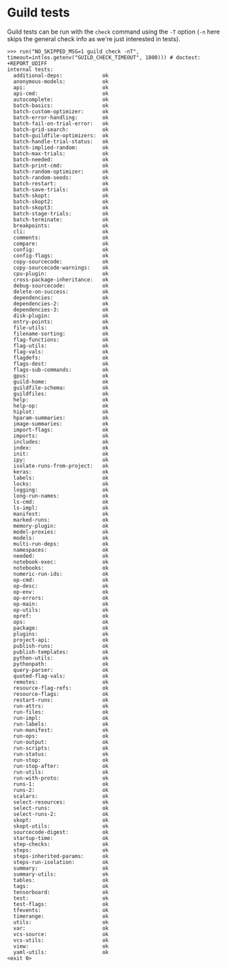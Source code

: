 # Guild tests

Guild tests can be run with the `check` command using the `-T` option
(`-n` here skips the general check info as we're just interested in
tests).

    >>> run("NO_SKIPPED_MSG=1 guild check -nT", timeout=int(os.getenv("GUILD_CHECK_TIMEOUT", 1800))) # doctest: +REPORT_UDIFF
    internal tests:
      additional-deps:             ok
      anonymous-models:            ok
      api:                         ok
      api-cmd:                     ok
      autocomplete:                ok
      batch-basics:                ok
      batch-custom-optimizer:      ok
      batch-error-handling:        ok
      batch-fail-on-trial-error:   ok
      batch-grid-search:           ok
      batch-guildfile-optimizers:  ok
      batch-handle-trial-status:   ok
      batch-implied-random:        ok
      batch-max-trials:            ok
      batch-needed:                ok
      batch-print-cmd:             ok
      batch-random-optimizer:      ok
      batch-random-seeds:          ok
      batch-restart:               ok
      batch-save-trials:           ok
      batch-skopt:                 ok
      batch-skopt2:                ok
      batch-skopt3:                ok
      batch-stage-trials:          ok
      batch-terminate:             ok
      breakpoints:                 ok
      cli:                         ok
      comments:                    ok
      compare:                     ok
      config:                      ok
      config-flags:                ok
      copy-sourcecode:             ok
      copy-sourcecode-warnings:    ok
      cpu-plugin:                  ok
      cross-package-inheritance:   ok
      debug-sourcecode:            ok
      delete-on-success:           ok
      dependencies:                ok
      dependencies-2:              ok
      dependencies-3:              ok
      disk-plugin:                 ok
      entry-points:                ok
      file-utils:                  ok
      filename-sorting:            ok
      flag-functions:              ok
      flag-utils:                  ok
      flag-vals:                   ok
      flagdefs:                    ok
      flags-dest:                  ok
      flags-sub-commands:          ok
      gpus:                        ok
      guild-home:                  ok
      guildfile-schema:            ok
      guildfiles:                  ok
      help:                        ok
      help-op:                     ok
      hiplot:                      ok
      hparam-summaries:            ok
      image-summaries:             ok
      import-flags:                ok
      imports:                     ok
      includes:                    ok
      index:                       ok
      init:                        ok
      ipy:                         ok
      isolate-runs-from-project:   ok
      keras:                       ok
      labels:                      ok
      locks:                       ok
      logging:                     ok
      long-run-names:              ok
      ls-cmd:                      ok
      ls-impl:                     ok
      manifest:                    ok
      marked-runs:                 ok
      memory-plugin:               ok
      model-proxies:               ok
      models:                      ok
      multi-run-deps:              ok
      namespaces:                  ok
      needed:                      ok
      notebook-exec:               ok
      notebooks:                   ok
      numeric-run-ids:             ok
      op-cmd:                      ok
      op-desc:                     ok
      op-env:                      ok
      op-errors:                   ok
      op-main:                     ok
      op-utils:                    ok
      opref:                       ok
      ops:                         ok
      package:                     ok
      plugins:                     ok
      project-api:                 ok
      publish-runs:                ok
      publish-templates:           ok
      python-utils:                ok
      pythonpath:                  ok
      query-parser:                ok
      quoted-flag-vals:            ok
      remotes:                     ok
      resource-flag-refs:          ok
      resource-flags:              ok
      restart-runs:                ok
      run-attrs:                   ok
      run-files:                   ok
      run-impl:                    ok
      run-labels:                  ok
      run-manifest:                ok
      run-ops:                     ok
      run-output:                  ok
      run-scripts:                 ok
      run-status:                  ok
      run-stop:                    ok
      run-stop-after:              ok
      run-utils:                   ok
      run-with-proto:              ok
      runs-1:                      ok
      runs-2:                      ok
      scalars:                     ok
      select-resources:            ok
      select-runs:                 ok
      select-runs-2:               ok
      skopt:                       ok
      skopt-utils:                 ok
      sourcecode-digest:           ok
      startup-time:                ok
      step-checks:                 ok
      steps:                       ok
      steps-inherited-params:      ok
      steps-run-isolation:         ok
      summary:                     ok
      summary-utils:               ok
      tables:                      ok
      tags:                        ok
      tensorboard:                 ok
      test:                        ok
      test-flags:                  ok
      tfevents:                    ok
      timerange:                   ok
      utils:                       ok
      var:                         ok
      vcs-source:                  ok
      vcs-utils:                   ok
      view:                        ok
      yaml-utils:                  ok
    <exit 0>
